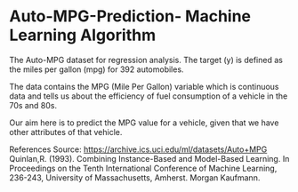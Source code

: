 # Auto-MPG-Prediction- Machine Learning Algorithm
The Auto-MPG dataset for regression analysis. The target (y) is defined as the miles per gallon (mpg) for 392 automobiles.

 The data contains the MPG (Mile Per Gallon) variable which is continuous data and tells us about the efficiency of fuel consumption of a vehicle in the 70s and 80s.
    
Our aim here is to predict the MPG value for a vehicle, given that we have other attributes of that vehicle.

References
Source: https://archive.ics.uci.edu/ml/datasets/Auto+MPG
Quinlan,R. (1993). Combining Instance-Based and Model-Based Learning. In Proceedings on the Tenth International Conference of Machine Learning, 236-243, University of Massachusetts, Amherst. Morgan Kaufmann.
